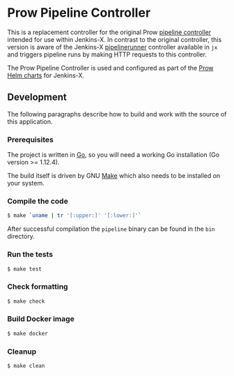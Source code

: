 # Prow Pipeline Controller

This is a replacement controller for the original Prow [pipeline controller](https://github.com/kubernetes/test-infra/tree/master/prow/cmd/pipeline) intended for use within Jenkins-X.
In contrast to the original controller, this version is aware of the Jenkins-X [pipelinerunner](https://github.com/jenkins-x/jx/blob/master/pkg/cmd/controller/pipelinerunner.go) controller available in `jx` and triggers pipeline runs by making HTTP requests to this controller.

The Prow Pipeline Controller is used and configured as part of the [Prow Helm charts](https://github.com/jenkins-x-charts/prow/tree/master/prow/) for Jenkins-X.

## Development

The following paragraphs describe how to build and work with the source of this application.

### Prerequisites

The project is written in [Go](https://golang.org/), so you will need a working Go installation (Go version >= 1.12.4).

The build itself is driven by GNU [Make](https://www.gnu.org/software/make/) which also needs to be installed on your system.

### Compile the code

```bash
$ make `uname | tr '[:upper:]' '[:lower:]'`
```

After successful compilation the `pipeline` binary can be found in the `bin` directory.

### Run the tests

```bash   
$ make test
```

### Check formatting

```bash   
$ make check
```

### Build Docker image

```bash   
$ make docker
```

### Cleanup

```bash   
$ make clean
```